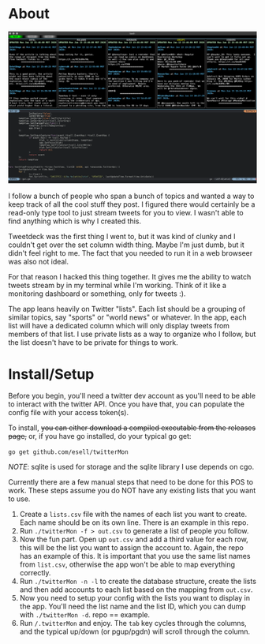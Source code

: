 # About

![](screenshot.png)

I follow a bunch of people who span a bunch of topics and wanted a way to keep track of all the cool stuff they post.
I figured there would certainly be a read-only type tool to just stream tweets for you to view. I wasn't able to find anything
which is why I created this.


Tweetdeck was the first thing I went to, but it was kind of clunky and I couldn't get over the set column width thing.
Maybe I'm just dumb, but it didn't feel right to me. The fact that you needed to run it in a web browseer was also not ideal.


For that reason I hacked this thing together. It gives me the ability to watch tweets stream by in my terminal while I'm working.
Think of it like a monitoring dashboard or something, only for tweets :).


The app leans heavily on Twitter "lists". Each list should be a grouping of similar topics, say "sports" or "world news" or whatever.
In the app, each list will have a dedicated column which will only display tweets from members of that list. I use private lists
as a way to organize who I follow, but the list doesn't have to be private for things to work.


# Install/Setup

Before you begin, you'll need a twitter dev account as you'll need to be able to interact with the twitter API. Once you have that, you
can populate the config file with your access token(s).

To install, ~~you can either download a compiled executable from the releases page,~~ or, if you have go installed, do your typical go get:

`go get github.com/esell/twitterMon`

*NOTE*: sqlite is used for storage and the sqlite library I use depends on cgo.


Currently there are a few manual steps that need to be done for this POS to work. These steps assume you do NOT have any existing lists that
you want to use.


1. Create a `lists.csv` file with the names of each list you want to create. Each name should be on its own line. There is an example in this repo.
2. Run `./twitterMon -f > out.csv` to generate a list of people you follow.
3. Now the fun part. Open up `out.csv` and add a third value for each row, this will be the list you want to assign the account to. Again, the repo has an example of this. It is important that you use the same list names from `list.csv`, otherwise the app won't be able to map everything correctly.
4. Run `./twitterMon -n -l` to create the database structure, create the lists and then add accounts to each list based on the mapping from `out.csv`.
5. Now you need to setup your config with the lists you want to display in the app. You'll need the list name and the list ID, which you can dump with `./twitterMon -d`. repo == example.
6. Run `/.twitterMon` and enjoy. The `tab` key cycles through the columns, and the typical up/down (or pgup/pgdn) will scroll through the column.


